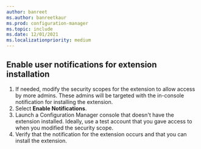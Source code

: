 ```yaml
---
author: banreet
ms.author: banreetkaur
ms.prod: configuration-manager
ms.topic: include
ms.date: 12/01/2021
ms.localizationpriority: medium
---
```

<!--This file is shared. Currently it's in use by the admin-console-extensions.md file and the import-admin-console-extensions.md file. Some headings may be context driven by the article-->

## <a name="bkmk_enable-notifications"></a> Enable user notifications for extension installation

1. If needed, modify the security scopes for the extension to allow access by more admins. These admins will be targeted with the in-console notification for installing the extension.
1. Select **Enable Notifications**.
1. Launch a Configuration Manager console that doesn't have the extension installed. Ideally, use a test account that you gave access to when you modified the security scope.
1. Verify that the notification for the extension occurs and that you can install the extension.

